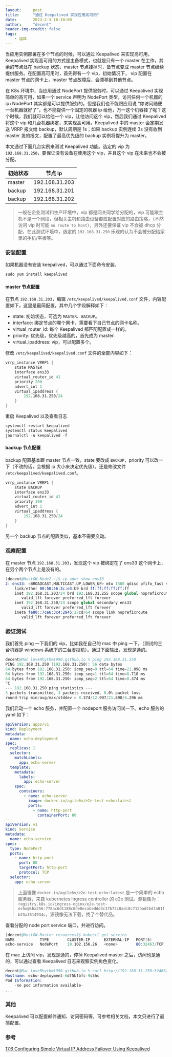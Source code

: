 ```yaml
---
layout:     post
title:      "通过 Keepalived 实现应用高可用"
date:       2023-2-3 10:10:00
author:     "decent"
header-img-credit: false
tags:
    - 运维
---
```


当应用实例部署在多个节点的时候，可以通过 Keepalived 来实现高可用，Keepalived 实现高可用的方式是主备模式，也就是只有一个 master 在工作，其余的节点处在 backup 状态，master 节点挂掉时，备节点变成 master 节点继续提供服务。在配置高可用时，首先得有一个 vip，初始情况下， vip 配置在 master 节点的网卡上，master 节点故障后，会漂移到其他节点。

在 K8s 环境中，当应用通过 NodePort 提供服务时，可以通过 Keepalived 实现简单的高可用，如果一个 service 声明为 NodePort 类型，访问任何一个机器的 ip+NodePort 其实都是可以提供服务的。但是我们也不能跟应用说 “你访问随便一台机器就好了”，也不能提供一个固定的机器 ip 给他，万一这个机器挂了呢？这个时候，我们就可以给他一个 vip，让他访问这个 vip，然后我们通过 Keepalived 将这个 vip 和几台机器绑定，来实现高可用。Keepalived 中的 master 会定期发送 VRRP 报文给 backup，默认周期是 1s；如果 backup 实例连续 3s 没有收到 master 发的报文，配置了最高优先级的 backup 实例将提升为 master。

本文通过下面几台实例来测试 Keepalived 功能。选定的 vip 为 `192.168.31.250`，要保证没有设备在使用这个 vip，并且这个 vip 在未来也不会被分配。

|  初始状态   | 节点 ip  | 
|  ----  | ----  | 
| master | 192.168.31.203 |
| backup | 192.168.31.201 | 
| backup  | 192.168.31.202 | 

> 一般在企业测试和生产环境中，vip 都是网关同学给分配的，vip 可能跟主机不是一个网段，但相关主机和路由设备都应配置对应的路由策略，（不然访问 vip 时可能 `no route to host`），另外还要保证 vip 不会被 dhcp 分配，在此测试环境中，选定的 `192.168.31.250` 乐观的认为不会被分配给家里的手机/平板等。

### 安装配置
如果机器没有安装 keepalived，可以通过下面命令安装。
```s
sudo yum install keepalived
```
#### master 节点配置
在节点 `192.168.31.203`，编辑 `/etc/keepalived/keepalived.conf` 文件，内容配置如下，这里是最简配置，其中几个字段解释如下：
* state: 初始状态，可选为 `MASTER`、`BACKUP`。
* interface: 绑定节点的哪个网卡，需要看下自己节点的网卡名称。
* virtual_router_id: 每个 Keepalived 都匹配配置成一样的。
* priority: 优先级，优先级越高的，首先成为 master.
* virtual_ipaddress: vip，可以配置多个。

修改 `/etc/keepalived/keepalived.conf` 文件的全部内容如下：
```s
vrrp_instance VRRP1 {
    state MASTER
    interface ens33   
    virtual_router_id 41
    priority 200
    advert_int 1
    virtual_ipaddress {
        192.168.31.250/24
    }
}
```
重启 Keepalived 以及查看日志
```s
systemctl restart keepalived
systemctl status keepalived
journalctl -u keepalived -f
```

#### backup 节点配置
backup 配置基本跟 master 节点一致，state 要改成 `BACKUP`，priority 可以改一下（不改的话，会根据 ip 大小来决定优先级）。还是修改文件 `/etc/keepalived/keepalived.conf`。
```s
vrrp_instance VRRP1 {
    state BACKUP
    interface ens33   
    virtual_router_id 41
    priority 199
    advert_int 1
    virtual_ipaddress {
        192.168.31.250/24
    }
}
```
另一个 backup 节点的配置类似，基本不需要变动。

### 观察配置
在 master 节点 `192.168.31.203`，发现这个 vip 被绑定在了 ens33 这个网卡上，在另个两个节点上是没有的。
```s
[decent@HostGW-Node2 ~]$ ip addr show ens33
2: ens33: <BROADCAST,MULTICAST,UP,LOWER_UP> mtu 1500 qdisc pfifo_fast state UP group default qlen 1000
    link/ether 00:50:56:3c:e3:b9 brd ff:ff:ff:ff:ff:ff
    inet 192.168.31.203/24 brd 192.168.31.255 scope global noprefixroute ens33
       valid_lft forever preferred_lft forever
    inet 192.168.31.250/24 scope global secondary ens33
       valid_lft forever preferred_lft forever
    inet6 fe80::7ce6:3c4:2945:27cd/64 scope link noprefixroute
       valid_lft forever preferred_lft forever
```

### 验证测试
我们首先 ping 一下我们的 vip，比如我在自己的 mac 中 ping 一下。（测试的三台机器是 windows 系统下的三台虚拟机）。通过下面输出，发现是通的。
```s
decent@Mac loveRhythm1990.github.io % ping 192.168.31.250
PING 192.168.31.250 (192.168.31.250): 56 data bytes
64 bytes from 192.168.31.250: icmp_seq=0 ttl=64 time=21.898 ms
64 bytes from 192.168.31.250: icmp_seq=1 ttl=64 time=8.718 ms
64 bytes from 192.168.31.250: icmp_seq=2 ttl=64 time=8.374 ms
^C
--- 192.168.31.250 ping statistics ---
3 packets transmitted, 3 packets received, 0.0% packet loss
round-trip min/avg/max/stddev = 8.374/12.997/21.898/6.296 ms
```

我们启动一个 echo 服务，并配置一个 nodeport 服务访问试一下。echo 服务的 yaml 如下：
```yml
apiVersion: apps/v1
kind: Deployment
metadata:
  name: echo-deployment
spec:
  replicas: 1
  selector:
    matchLabels:
      app: echo-server
  template:
    metadata:
      labels:
        app: echo-server
    spec:
      containers:
        - name: echo-server
          image: docker.io/agile6v/e2e-test-echo:latest
          ports:
            - name: http-port
              containerPort: 80
---
apiVersion: v1
kind: Service
metadata:
  name: echo-service
spec:
  type: NodePort
  ports:
    - name: http-port
      port: 80
      targetPort: http-port
      protocol: TCP
  selector:
    app: echo-server
```
> 上面镜像 `docker.io/agile6v/e2e-test-echo:latest` 是一个简单的 echo 服务器，来自 kubernetes ingress controller 的 e2e 测试。源镜像为：`registry.k8s.io/ingress-nginx/e2e-test-echo@sha256:778ac6d1188c8de8ecabeddd3c37b72c8adc8c712bad2bd7a81fb23a3514934c`，源镜像无法下载，找了个替代品。

查看分配的 node port service 端口，并进行访问。
```s
[decent@HostGW-Master resources]$ kubectl get service
NAME           TYPE        CLUSTER-IP      EXTERNAL-IP   PORT(S)        AGE
echo-service   NodePort    10.102.156.26   <none>        80:32463/TCP   8m51s
```

在 mac 上访问 vip，发现是通的，停掉 Keepalived master 之后，访问也是通的，可以通过查看 Keepalived 日志来观察实例角色变化。
```s
decent@Mac loveRhythm1990.github.io % curl http://192.168.31.250:32463/abc
Hostname: echo-deployment-6df5bfbfc-9s5hc
Pod Information:
	-no pod information available-
... 
```

### 其他
Keepalived 可以配置邮件通知、访问密码等，可参考相关文档，本文只进行了最简配置。

### 参考

[17.6 Configuring Simple Virtual IP Address Failover Using Keepalived](https://docs.oracle.com/en/operating-systems/oracle-linux/6/admin/section_uxg_lzh_nr.html#)

